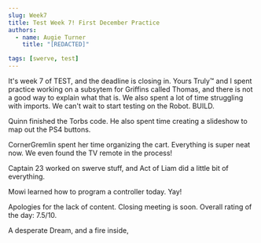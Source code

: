 ```yaml
---
slug: Week7
title: Test Week 7! First December Practice
authors:
  - name: Augie Turner
    title: "[REDACTED]"

tags: [swerve, test]
---
```


It's week 7 of TEST, and the deadline is closing in. 
Yours Truly™ and I spent practice working on a subsytem for Griffins called Thomas, and there is not a good way to explain what that is. 
We also spent a lot of time struggling with imports. We can't wait to start testing on the Robot. BUILD.

Quinn finished the Torbs code. He also spent time creating a slideshow to map out the PS4 buttons.

CornerGremlin spent her time organizing the cart. Everything is super neat now. We even found the TV remote in the process!

Captain 23 worked on swerve stuff, and Act of Liam did a little bit of everything. 

Mowi learned how to program a controller today. Yay!

Apologies for the lack of content. Closing meeting is soon. 
Overall rating of the day: 7.5/10.

A desperate Dream, and a fire inside,
